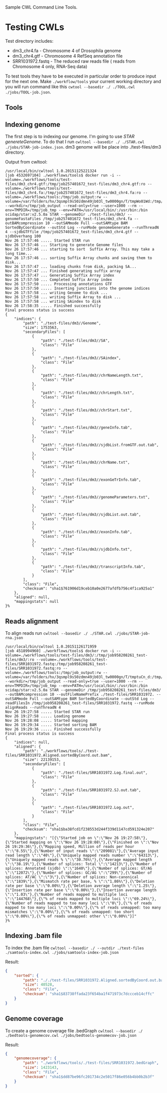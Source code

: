 Sample CWL Command Line Tools.

# Testing CWLs

Test directory includes:
* dm3_chr4.fa - Chromosome 4 of Drosophila genome
* dm3_chr4.gtf - Chromosome 4 RefSeq annotation file
* SRR1031972.fastq - The reduced raw reads file ( reads from Chromosome 4 only, RNA-Seq data)

To test tools they have to be executed in particular order to produce input for the next one. Make ```./workflow/tools``` your current working directory 
and you will run command like this ```cwtool --basedir ./ ./TOOL.cwl ./jobs/TOOL-job.json```.

## Tools

Indexing genome
---------------

The first step is to indexing our genome. I'm going to use *STAR genereteGenome*. To do that 
I run ```cwltool --basedir ./ ./STAR.cwl ./jobs/STAR-job-index.json```. dm3 genome will be place into ./test-files/dm3 directory.

Output from cwltool:

```
/usr/local/bin/cwltool 1.0.20151125221324
[job 4532697104] ./workflows/tools$ docker run -i --volume=./workflows/tools/test-files/dm3_chr4.gtf:/tmp/job257401672_test-files/dm3_chr4.gtf:ro --volume=./workflows/tools/test-files/dm3_chr4.fa:/tmp/job257401672_test-files/dm3_chr4.fa:ro --volume=./workflows/tools:/tmp/job_output:rw --volume=/var/folders/hx/3qsmpl9s50zdmn49jb03l_tw0000gn/T/tmpWo01Wd:/tmp/job_tmp:rw --workdir=/tmp/job_output --read-only=true --user=1000 --rm --env=TMPDIR=/tmp/job_tmp --env=PATH=/usr/local/bin/:/usr/bin:/bin scidap/star:v2.5.0a STAR --genomeDir ./test-files/dm3/ --genomeFastaFiles /tmp/job257401672_test-files/dm3_chr4.fa --outBAMcompression 10 --outSAMmode Full --outSAMtype BAM SortedByCoordinate --outStd Log --runMode genomeGenerate --runThreadN 4 --sjdbGTFfile /tmp/job257401672_test-files/dm3_chr4.gtf --sjdbOverhang 100
Nov 26 17:57:46 ..... Started STAR run
Nov 26 17:57:46 ... Starting to generate Genome files
Nov 26 17:57:46 ... starting to sort  Suffix Array. This may take a long time...
Nov 26 17:57:46 ... sorting Suffix Array chunks and saving them to disk...
Nov 26 17:57:47 ... loading chunks from disk, packing SA...
Nov 26 17:57:47 ... Finished generating suffix array
Nov 26 17:57:47 ... Generating Suffix Array index
Nov 26 17:57:50 ... Completed Suffix Array index
Nov 26 17:57:50 ..... Processing annotations GTF
Nov 26 17:57:50 ..... Inserting junctions into the genome indices
Nov 26 17:57:58 ... writing Genome to disk ...
Nov 26 17:57:58 ... writing Suffix Array to disk ...
Nov 26 17:57:58 ... writing SAindex to disk
Nov 26 17:58:35 ..... Finished successfully
Final process status is success
{
    "indices": {
        "path": "./test-files/dm3//Genome",
        "size": 1753563,
        "secondaryFiles": [
            {
                "path": "./test-files/dm3//SA",
                "class": "File"
            },
            {
                "path": "./test-files/dm3//SAindex",
                "class": "File"
            },
            {
                "path": "./test-files/dm3//chrNameLength.txt",
                "class": "File"
            },
            {
                "path": "./test-files/dm3//chrLength.txt",
                "class": "File"
            },
            {
                "path": "./test-files/dm3//chrStart.txt",
                "class": "File"
            },
            {
                "path": "./test-files/dm3//geneInfo.tab",
                "class": "File"
            },
            {
                "path": "./test-files/dm3//sjdbList.fromGTF.out.tab",
                "class": "File"
            },
            {
                "path": "./test-files/dm3//chrName.txt",
                "class": "File"
            },
            {
                "path": "./test-files/dm3//exonGeTrInfo.tab",
                "class": "File"
            },
            {
                "path": "./test-files/dm3//genomeParameters.txt",
                "class": "File"
            },
            {
                "path": "./test-files/dm3//sjdbList.out.tab",
                "class": "File"
            },
            {
                "path": "./test-files/dm3//exonInfo.tab",
                "class": "File"
            },
            {
                "path": "./test-files/dm3//sjdbInfo.txt",
                "class": "File"
            },
            {
                "path": "./test-files/dm3//transcriptInfo.tab",
                "class": "File"
            }
        ],
        "class": "File",
        "checksum": "sha1$761906d19ceb10a0e2677afdfb756c4f1ca925a1"
    },
    "aligned": null,
    "mappingstats": null
}%
```

Reads alignment
---------------

To align reads run ```cwltool --basedir ./ ./STAR.cwl ./jobs/STAR-job-rna.json```

```
/usr/local/bin/cwltool 1.0.20151126171959
[job 4518994960] ./workflows/tools$ docker run -i --volume=./workflows/tools/test-files/dm3/:/tmp/job958208261_test-files/dm3/:ro --volume=./workflows/tools/test-files/SRR1031972.fastq:/tmp/job958208261_test-files/SRR1031972.fastq:ro --volume=./workflows/tools:/tmp/job_output:rw --volume=/var/folders/hx/3qsmpl9s50zdmn49jb03l_tw0000gn/T/tmptuCn_d:/tmp/job_tmp:rw --workdir=/tmp/job_output --read-only=true --user=1000 --rm --env=TMPDIR=/tmp/job_tmp --env=PATH=/usr/local/bin/:/usr/bin:/bin scidap/star:v2.5.0a STAR --genomeDir /tmp/job958208261_test-files/dm3/ --outBAMcompression 10 --outFileNamePrefix ./test-files/SRR1031972. --outSAMmode Full --outSAMtype BAM SortedByCoordinate --outStd Log --readFilesIn /tmp/job958208261_test-files/SRR1031972.fastq --runMode alignReads --runThreadN 4
Nov 26 19:27:58 ..... Started STAR run
Nov 26 19:27:58 ..... Loading genome
Nov 26 19:28:08 ..... Started mapping
Nov 26 19:29:34 ..... Started sorting BAM
Nov 26 19:29:36 ..... Finished successfully
Final process status is success
{
    "indices": null, 
    "aligned": {
        "path": "./workflows/tools/./test-files/SRR1031972.Aligned.sortedByCoord.out.bam", 
        "size": 22139153, 
        "secondaryFiles": [
            {
                "path": "./test-files/SRR1031972.Log.final.out", 
                "class": "File"
            }, 
            {
                "path": "./test-files/SRR1031972.SJ.out.tab", 
                "class": "File"
            }, 
            {
                "path": "./test-files/SRR1031972.Log.out", 
                "class": "File"
            }
        ], 
        "class": "File", 
        "checksum": "sha1$ba38fcd1f238553d244f339d1147cd591324e207"
    }, 
    "mappingstats": "[{\"Started job on \":\"Nov 26 19:27:58\"},{\"Started mapping on \":\"Nov 26 19:28:08\"},{\"Finished on \":\"Nov 26 19:29:36\"},{\"Mapping speed, Million of reads per hour \":\"8.55\"},{\"Number of input reads \":\"209081\"},{\"Average input read length \":\"40\"},{\"Uniquely mapped reads number \":\"64313\"},{\"Uniquely mapped reads % \":\"30.76%\"},{\"Average mapped length \":\"38.19\"},{\"Number of splices: Total \":\"14213\"},{\"Number of splices: Annotated (sjdb) \":\"1640\"},{\"Number of splices: GT/AG \":\"12072\"},{\"Number of splices: GC/AG \":\"299\"},{\"Number of splices: AT/AC \":\"3\"},{\"Number of splices: Non-canonical \":\"1839\"},{\"Mismatch rate per base, % \":\"1.86%\"},{\"Deletion rate per base \":\"0.00%\"},{\"Deletion average length \":\"1.25\"},{\"Insertion rate per base \":\"0.00%\"},{\"Insertion average length \":\"1.03\"},{\"Number of reads mapped to multiple loci \":\"144768\"},{\"% of reads mapped to multiple loci \":\"69.24%\"},{\"Number of reads mapped to too many loci \":\"0\"},{\"% of reads mapped to too many loci \":\"0.00%\"},{\"% of reads unmapped: too many mismatches \":\"0.00%\"},{\"% of reads unmapped: too short \":\"0.00%\"},{\"% of reads unmapped: other \":\"0.00%\"}]"
}%                               
```

Indexing .bam file
------------------

To index the .bam file ```cwltool --basedir ./ --outdir ./test-files ./samtools-index.cwl ./jobs/samtools-index-job.json```

Result:
```json
{
    "sorted": {
        "path": "././test-files/SRR1031972.Aligned.sortedByCoord.out.bam.bai", 
        "size": 40528, 
        "class": "File", 
        "checksum": "sha1$83738ffada23f654ba1f471973c7dccceb14cffc"
    }
}
```

Genome coverage
---------------

To create a genome coverage file .bedGraph ```cwltool --basedir ./ ./bedtools-genomecov.cwl ./jobs/bedtools-genomecov-job.json```

Result:
```json
{
    "genomecoverage": {
        "path": "./workflows/tools/./test-files/SRR1031972.bedGraph", 
        "size": 1423143, 
        "class": "File", 
        "checksum": "sha1$dd87be96fc201734c2e5017f86e056b4bb0b2b3f"
    }
}      
```
